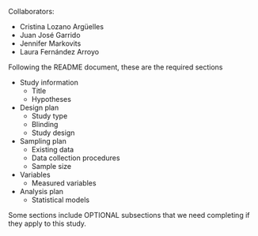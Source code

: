 Collaborators:
- Cristina Lozano Argüelles
- Juan José Garrido
- Jennifer Markovits
- Laura Fernández Arroyo

Following the README document, these are the required sections
 - Study information
   - Title
   - Hypotheses
 - Design plan
   - Study type
   - Blinding
   - Study design
 - Sampling plan
   - Existing data
   - Data collection procedures
   - Sample size
 - Variables
   - Measured variables
 - Analysis plan
   - Statistical models

Some sections include OPTIONAL subsections that we need completing if they apply to this study.
